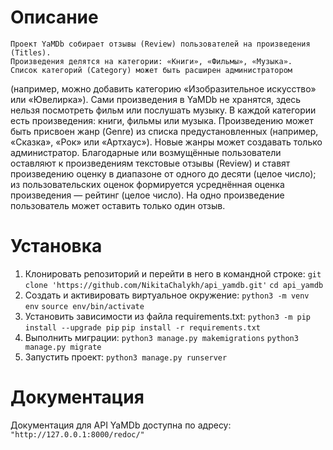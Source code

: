 # Описание

    Проект YaMDb собирает отзывы (Review) пользователей на произведения (Titles).
    Произведения делятся на категории: «Книги», «Фильмы», «Музыка».
    Список категорий (Category) может быть расширен администратором
(например, можно добавить категорию «Изобразительное искусство» или «Ювелирка»).
    Сами произведения в YaMDb не хранятся, здесь нельзя посмотреть фильм или послушать музыку.
    В каждой категории есть произведения: книги, фильмы или музыка.
    Произведению может быть присвоен жанр (Genre) из списка предустановленных
(например, «Сказка», «Рок» или «Артхаус»).
    Новые жанры может создавать только администратор.
    Благодарные или возмущённые пользователи оставляют к произведениям текстовые отзывы
(Review) и ставят произведению оценку в диапазоне от одного до десяти (целое число);
из пользовательских оценок формируется усреднённая оценка произведения — рейтинг (целое число).
    На одно произведение пользователь может оставить только один отзыв.

# Установка

1. Клонировать репозиторий и перейти в него в командной строке:
``
git clone 'https://github.com/NikitaChalykh/api_yamdb.git'
``
``
cd api_yamdb
``
2. Cоздать и активировать виртуальное окружение:
``
python3 -m venv env
``
``
source env/bin/activate
``
3. Установить зависимости из файла requirements.txt:
``
python3 -m pip install --upgrade pip
``
``
pip install -r requirements.txt
``
4. Выполнить миграции:
``
python3 manage.py makemigrations
``
``
python3 manage.py migrate
``
5. Запустить проект:
``
python3 manage.py runserver
``

# Документация

Документация для API YaMDb доступна по адресу:
``
"http://127.0.0.1:8000/redoc/"
``
